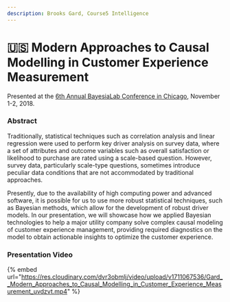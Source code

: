 ```yaml
---
description: Brooks Gard, Course5 Intelligence
---
```


# 🇺🇸 Modern Approaches to Causal Modelling in Customer Experience Measurement

Presented at the [6th Annual BayesiaLab Conference in Chicago](./), November 1-2, 2018.

### Abstract <a href="#h2_148496644" id="h2_148496644"></a>

Traditionally, statistical techniques such as correlation analysis and linear regression were used to perform key driver analysis on survey data, where a set of attributes and outcome variables such as overall satisfaction or likelihood to purchase are rated using a scale-based question. However, survey data, particularly scale-type questions, sometimes introduce peculiar data conditions that are not accommodated by traditional approaches.

Presently, due to the availability of high computing power and advanced software, it is possible for us to use more robust statistical techniques, such as Bayesian methods, which allow for the development of robust driver models. In our presentation, we will showcase how we applied Bayesian technologies to help a major utility company solve complex causal modeling of customer experience management, providing required diagnostics on the model to obtain actionable insights to optimize the customer experience.

### Presentation Video

{% embed url="https://res.cloudinary.com/dvr3obmlj/video/upload/v1711067536/Gard__Modern_Approaches_to_Causal_Modelling_in_Customer_Experience_Measurement_uvdzvt.mp4" %}
